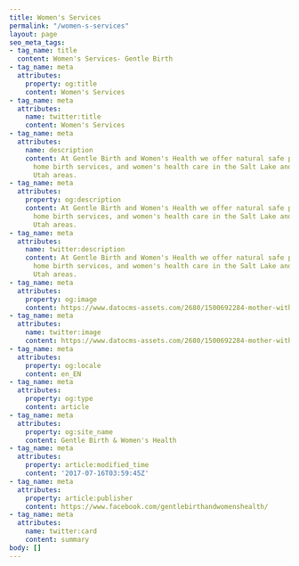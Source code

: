 ```yaml
---
title: Women's Services
permalink: "/women-s-services"
layout: page
seo_meta_tags:
- tag_name: title
  content: Women's Services- Gentle Birth
- tag_name: meta
  attributes:
    property: og:title
    content: Women's Services
- tag_name: meta
  attributes:
    name: twitter:title
    content: Women's Services
- tag_name: meta
  attributes:
    name: description
    content: At Gentle Birth and Women's Health we offer natural safe pregnancy and
      home birth services, and women's health care in the Salt Lake and surrounding
      Utah areas.
- tag_name: meta
  attributes:
    property: og:description
    content: At Gentle Birth and Women's Health we offer natural safe pregnancy and
      home birth services, and women's health care in the Salt Lake and surrounding
      Utah areas.
- tag_name: meta
  attributes:
    name: twitter:description
    content: At Gentle Birth and Women's Health we offer natural safe pregnancy and
      home birth services, and women's health care in the Salt Lake and surrounding
      Utah areas.
- tag_name: meta
  attributes:
    property: og:image
    content: https://www.datocms-assets.com/2680/1500692284-mother-with-baby.jpg
- tag_name: meta
  attributes:
    name: twitter:image
    content: https://www.datocms-assets.com/2680/1500692284-mother-with-baby.jpg
- tag_name: meta
  attributes:
    property: og:locale
    content: en_EN
- tag_name: meta
  attributes:
    property: og:type
    content: article
- tag_name: meta
  attributes:
    property: og:site_name
    content: Gentle Birth & Women's Health
- tag_name: meta
  attributes:
    property: article:modified_time
    content: '2017-07-16T03:59:45Z'
- tag_name: meta
  attributes:
    property: article:publisher
    content: https://www.facebook.com/gentlebirthandwomenshealth/
- tag_name: meta
  attributes:
    name: twitter:card
    content: summary
body: []
---
```



